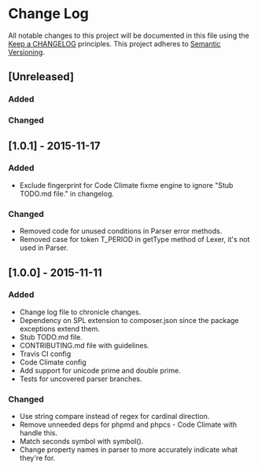# Change Log
All notable changes to this project will be documented in this file using the [Keep a CHANGELOG](http://keepachangelog.com/) principles.
This project adheres to [Semantic Versioning](http://semver.org/).

## [Unreleased]
### Added
### Changed

## [1.0.1] - 2015-11-17
### Added
- Exclude fingerprint for Code Climate fixme engine to ignore "Stub TODO.md file." in changelog.
### Changed
- Removed code for unused conditions in Parser error methods.
- Removed case for token T_PERIOD in getType method of Lexer, it's not used in Parser.

## [1.0.0] - 2015-11-11
### Added
- Change log file to chronicle changes.
- Dependency on SPL extension to composer.json since the package exceptions extend them.
- Stub TODO.md file.
- CONTRIBUTING.md file with guidelines.
- Travis CI config
- Code Climate config
- Add support for unicode prime and double prime.
- Tests for uncovered parser branches.
### Changed
- Use string compare instead of regex for cardinal direction.
- Remove unneeded deps for phpmd and phpcs - Code Climate with handle this.
- Match seconds symbol with symbol().
- Change property names in parser to more accurately indicate what they're for.


